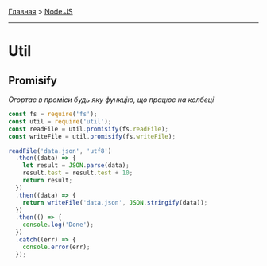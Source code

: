 [Главная](../README.md#readme) > [Node.JS](./README_NODEJS.md#readme)

***

# Util

## Promisify

*Огортає в проміси будь яку функцію, що працює на колбеці*

```javascript
const fs = require('fs');
const util = require('util');
const readFile = util.promisify(fs.readFile);
const writeFile = util.promisify(fs.writeFile);

readFile('data.json', 'utf8')
  .then((data) => {
    let result = JSON.parse(data);
    result.test = result.test + 10;
    return result;
  })
  .then((data) => {
    return writeFile('data.json', JSON.stringify(data));
  })
  .then(() => {
    console.log('Done');
  })
  .catch((err) => {
    console.error(err);
  });
```